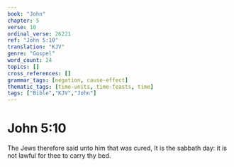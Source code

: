 ```yaml
---
book: "John"
chapter: 5
verse: 10
ordinal_verse: 26221
ref: "John 5:10"
translation: "KJV"
genre: "Gospel"
word_count: 24
topics: []
cross_references: []
grammar_tags: [negation, cause-effect]
thematic_tags: [time-units, time-feasts, time]
tags: ["Bible","KJV","John"]
---
```


# John 5:10

The Jews therefore said unto him that was cured, It is the sabbath day: it is not lawful for thee to carry thy bed.
